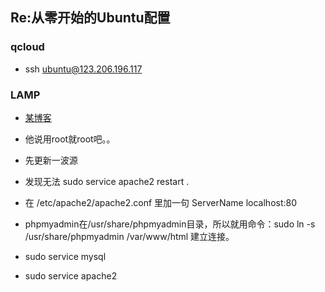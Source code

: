 ## Re:从零开始的Ubuntu配置

### qcloud
- ssh ubuntu@123.206.196.117

### LAMP
- [某博客](http://www.linuxeden.com/html/softuse/20140610/152522.html)
- 他说用root就root吧。。
- 先更新一波源


- 发现无法 sudo service apache2 restart .
- 在 /etc/apache2/apache2.conf 里加一句 ServerName localhost:80
- phpmyadmin在/usr/share/phpmyadmin目录，所以就用命令：sudo ln -s /usr/share/phpmyadmin /var/www/html 建立连接。


- sudo service mysql
- sudo service apache2